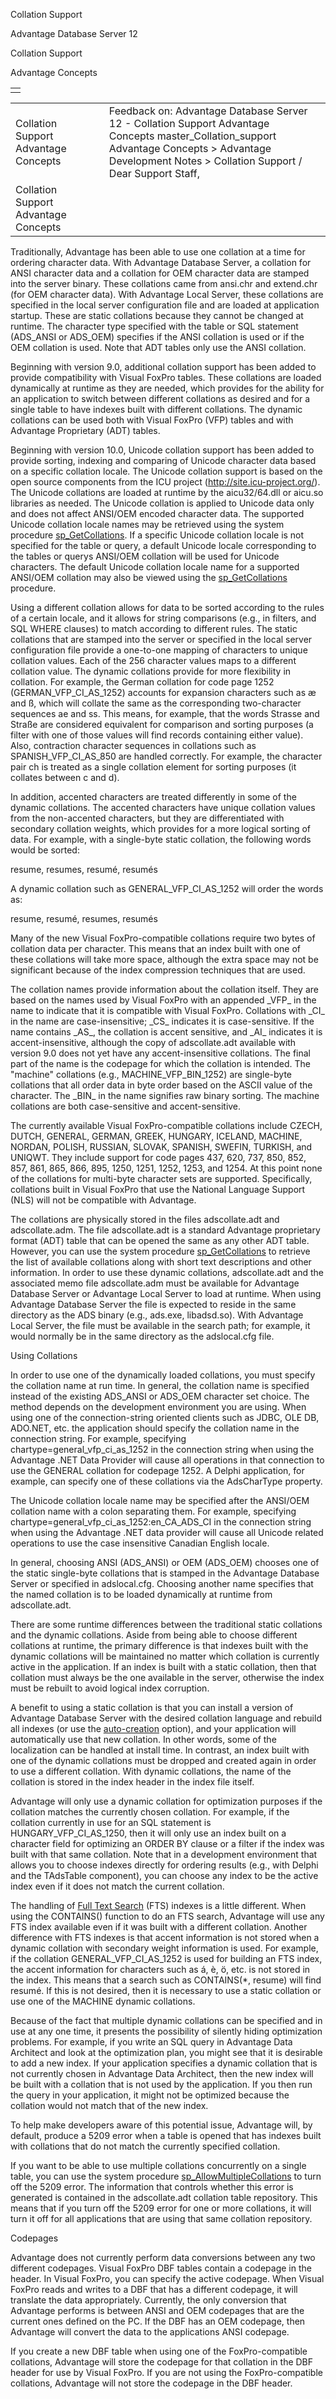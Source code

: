Collation Support




Advantage Database Server 12  

Collation Support

Advantage Concepts

|  |
| --- |
|  |

|  |  |  |  |  |
| --- | --- | --- | --- | --- |
| Collation Support  Advantage Concepts |  |  | Feedback on: Advantage Database Server 12 - Collation Support Advantage Concepts master\_Collation\_support Advantage Concepts > Advantage Development Notes > Collation Support / Dear Support Staff, |  |
| Collation Support  Advantage Concepts |  |  |  |  |

Traditionally, Advantage has been able to use one collation at a time for ordering character data. With Advantage Database Server, a collation for ANSI character data and a collation for OEM character data are stamped into the server binary. These collations came from ansi.chr and extend.chr (for OEM character data). With Advantage Local Server, these collations are specified in the local server configuration file and are loaded at application startup. These are static collations because they cannot be changed at runtime. The character type specified with the table or SQL statement (ADS\_ANSI or ADS\_OEM) specifies if the ANSI collation is used or if the OEM collation is used. Note that ADT tables only use the ANSI collation.

Beginning with version 9.0, additional collation support has been added to provide compatibility with Visual FoxPro tables. These collations are loaded dynamically at runtime as they are needed, which provides for the ability for an application to switch between different collations as desired and for a single table to have indexes built with different collations. The dynamic collations can be used both with Visual FoxPro (VFP) tables and with Advantage Proprietary (ADT) tables.

Beginning with version 10.0, Unicode collation support has been added to provide sorting, indexing and comparing of Unicode character data based on a specific collation locale. The Unicode collation support is based on the open source components from the ICU project (<http://site.icu-project.org/>). The Unicode collations are loaded at runtime by the aicu32/64.dll or aicu.so libraries as needed. The Unicode collation is applied to Unicode data only and does not affect ANSI/OEM encoded character data. The supported Unicode collation locale names may be retrieved using the system procedure [sp\_GetCollations](master_sp_getcollations.htm). If a specific Unicode collation locale is not specified for the table or query, a default Unicode locale corresponding to the tables or querys ANSI/OEM collation will be used for Unicode characters. The default Unicode collation locale name for a supported ANSI/OEM collation may also be viewed using the [sp\_GetCollations](master_sp_getcollations.htm) procedure.

Using a different collation allows for data to be sorted according to the rules of a certain locale, and it allows for string comparisons (e.g., in filters, and SQL WHERE clauses) to match according to different rules. The static collations that are stamped into the server or specified in the local server configuration file provide a one-to-one mapping of characters to unique collation values. Each of the 256 character values maps to a different collation value. The dynamic collations provide for more flexibility in collation. For example, the German collation for code page 1252 (GERMAN\_VFP\_CI\_AS\_1252) accounts for expansion characters such as æ and ß, which will collate the same as the corresponding two-character sequences ae and ss. This means, for example, that the words Strasse and Straße are considered equivalent for comparison and sorting purposes (a filter with one of those values will find records containing either value). Also, contraction character sequences in collations such as SPANISH\_VFP\_CI\_AS\_850 are handled correctly. For example, the character pair ch is treated as a single collation element for sorting purposes (it collates between c and d).

In addition, accented characters are treated differently in some of the dynamic collations. The accented characters have unique collation values from the non-accented characters, but they are differentiated with secondary collation weights, which provides for a more logical sorting of data. For example, with a single-byte static collation, the following words would be sorted:

resume, resumes, resumé, resumés

A dynamic collation such as GENERAL\_VFP\_CI\_AS\_1252 will order the words as:

resume, resumé, resumes, resumés

Many of the new Visual FoxPro-compatible collations require two bytes of collation data per character. This means that an index built with one of these collations will take more space, although the extra space may not be significant because of the index compression techniques that are used.

The collation names provide information about the collation itself. They are based on the names used by Visual FoxPro with an appended \_VFP\_ in the name to indicate that it is compatible with Visual FoxPro. Collations with \_CI\_ in the name are case-insensitive; \_CS\_ indicates it is case-sensitive. If the name contains \_AS\_, the collation is accent sensitive, and \_AI\_ indicates it is accent-insensitive, although the copy of adscollate.adt available with version 9.0 does not yet have any accent-insensitive collations. The final part of the name is the codepage for which the collation is intended. The "machine" collations (e.g., MACHINE\_VFP\_BIN\_1252) are single-byte collations that all order data in byte order based on the ASCII value of the character. The \_BIN\_ in the name signifies raw binary sorting. The machine collations are both case-sensitive and accent-sensitive.

The currently available Visual FoxPro-compatible collations include CZECH, DUTCH, GENERAL, GERMAN, GREEK, HUNGARY, ICELAND, MACHINE, NORDAN, POLISH, RUSSIAN, SLOVAK, SPANISH, SWEFIN, TURKISH, and UNIQWT. They include support for code pages 437, 620, 737, 850, 852, 857, 861, 865, 866, 895, 1250, 1251, 1252, 1253, and 1254. At this point none of the collations for multi-byte character sets are supported. Specifically, collations built in Visual FoxPro that use the National Language Support (NLS) will not be compatible with Advantage.

The collations are physically stored in the files adscollate.adt and adscollate.adm. The file adscollate.adt is a standard Advantage proprietary format (ADT) table that can be opened the same as any other ADT table. However, you can use the system procedure [sp\_GetCollations](master_sp_getcollations.htm) to retrieve the list of available collations along with short text descriptions and other information. In order to use these dynamic collations, adscollate.adt and the associated memo file adscollate.adm must be available for Advantage Database Server or Advantage Local Server to load at runtime. When using Advantage Database Server the file is expected to reside in the same directory as the ADS binary (e.g., ads.exe, libadsd.so). With Advantage Local Server, the file must be available in the search path; for example, it would normally be in the same directory as the adslocal.cfg file.

Using Collations

In order to use one of the dynamically loaded collations, you must specify the collation name at run time. In general, the collation name is specified instead of the existing ADS\_ANSI or ADS\_OEM character set choice. The method depends on the development environment you are using. When using one of the connection-string oriented clients such as JDBC, OLE DB, ADO.NET, etc. the application should specify the collation name in the connection string. For example, specifying chartype=general\_vfp\_ci\_as\_1252 in the connection string when using the Advantage .NET Data Provider will cause all operations in that connection to use the GENERAL collation for codepage 1252. A Delphi application, for example, can specify one of these collations via the AdsCharType property.

The Unicode collation locale name may be specified after the ANSI/OEM collation name with a colon separating them. For example, specifying chartype=general\_vfp\_ci\_as\_1252:en\_CA\_ADS\_CI in the connection string when using the Advantage .NET data provider will cause all Unicode related operations to use the case insensitive Canadian English locale.

In general, choosing ANSI (ADS\_ANSI) or OEM (ADS\_OEM) chooses one of the static single-byte collations that is stamped in the Advantage Database Server or specified in adslocal.cfg. Choosing another name specifies that the named collation is to be loaded dynamically at runtime from adscollate.adt.

There are some runtime differences between the traditional static collations and the dynamic collations. Aside from being able to choose different collations at runtime, the primary difference is that indexes built with the dynamic collations will be maintained no matter which collation is currently active in the application. If an index is built with a static collation, then that collation must always be the one available in the server, otherwise the index must be rebuilt to avoid logical index corruption.

A benefit to using a static collation is that you can install a version of Advantage Database Server with the desired collation language and rebuild all indexes (or use the [auto-creation](master_advantage_data_dictionary.htm) option), and your application will automatically use that new collation. In other words, some of the localization can be handled at install time. In contrast, an index built with one of the dynamic collations must be dropped and created again in order to use a different collation. With dynamic collations, the name of the collation is stored in the index header in the index file itself.

Advantage will only use a dynamic collation for optimization purposes if the collation matches the currently chosen collation. For example, if the collation currently in use for an SQL statement is HUNGARY\_VFP\_CI\_AS\_1250, then it will only use an index built on a character field for optimizing an ORDER BY clause or a filter if the index was built with that same collation. Note that in a development environment that allows you to choose indexes directly for ordering results (e.g., with Delphi and the TAdsTable component), you can choose any index to be the active index even if it does not match the current collation.

The handling of [Full Text Search](master_full_text_search.htm) (FTS) indexes is a little different. When using the CONTAINS() function to do an FTS search, Advantage will use any FTS index available even if it was built with a different collation. Another difference with FTS indexes is that accent information is not stored when a dynamic collation with secondary weight information is used. For example, if the collation GENERAL\_VFP\_CI\_AS\_1252 is used for building an FTS index, the accent information for characters such as á, è, ö, etc. is not stored in the index. This means that a search such as CONTAINS(\*, resume) will find resumé. If this is not desired, then it is necessary to use a static collation or use one of the MACHINE dynamic collations.

Because of the fact that multiple dynamic collations can be specified and in use at any one time, it presents the possibility of silently hiding optimization problems. For example, if you write an SQL query in Advantage Data Architect and look at the optimization plan, you might see that it is desirable to add a new index. If your application specifies a dynamic collation that is not currently chosen in Advantage Data Architect, then the new index will be built with a collation that is not used by the application. If you then run the query in your application, it might not be optimized because the collation would not match that of the new index.

To help make developers aware of this potential issue, Advantage will, by default, produce a 5209 error when a table is opened that has indexes built with collations that do not match the currently specified collation.

If you want to be able to use multiple collations concurrently on a single table, you can use the system procedure [sp\_AllowMultipleCollations](master_sp_allowmultiplecollations.htm) to turn off the 5209 error. The information that controls whether this error is generated is contained in the adscollate.adt collation table repository. This means that if you turn off the 5209 error for one or more collations, it will turn it off for all applications that are using that same collation repository.

Codepages

Advantage does not currently perform data conversions between any two different codepages. Visual FoxPro DBF tables contain a codepage in the header. In Visual FoxPro, you can specify the active codepage. When Visual FoxPro reads and writes to a DBF that has a different codepage, it will translate the data appropriately. Currently, the only conversion that Advantage performs is between ANSI and OEM codepages that are the current ones defined on the PC. If the DBF has an OEM codepage, then Advantage will convert the data to the applications ANSI codepage.

If you create a new DBF table when using one of the FoxPro-compatible collations, Advantage will store the codepage for that collation in the DBF header for use by Visual FoxPro. If you are not using the FoxPro-compatible collations, Advantage will not store the codepage in the DBF header.